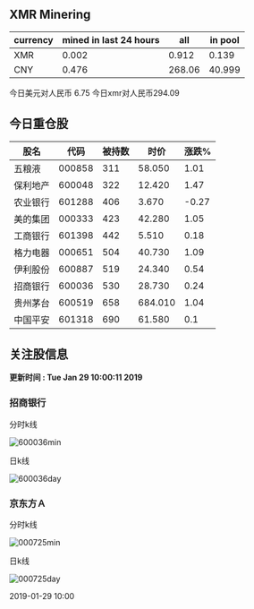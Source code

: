 ## XMR Minering

|currency|mined in last 24 hours|all|in pool|
|---|---|---|---|
|XMR|0.002|0.912|0.139|
|CNY|0.476|268.06|40.999|

今日美元对人民币 6.75	今日xmr对人民币294.09


## 今日重仓股 

|股名|代码|被持数|时价|涨跌%|
|---|---|---|---|---|
|五粮液|000858|311|58.050|1.01|
|保利地产|600048|322|12.420|1.47|
|农业银行|601288|406|3.670|-0.27|
|美的集团|000333|423|42.280|1.05|
|工商银行|601398|442|5.510|0.18|
|格力电器|000651|504|40.730|1.09|
|伊利股份|600887|519|24.340|0.54|
|招商银行|600036|530|28.730|0.24|
|贵州茅台|600519|658|684.010|1.04|
|中国平安|601318|690|61.580|0.1|

## 关注股信息
**更新时间 : Tue Jan 29 10:00:11 2019**
### 招商银行 
分时k线

![600036min](http://image.sinajs.cn/newchart/min/n/sh600036.gif)

日k线

![600036day](http://image.sinajs.cn/newchart/daily/n/sh600036.gif)

### 京东方Ａ 
分时k线

![000725min](http://image.sinajs.cn/newchart/min/n/sz000725.gif)

日k线

![000725day](http://image.sinajs.cn/newchart/daily/n/sz000725.gif)

2019-01-29 10:00